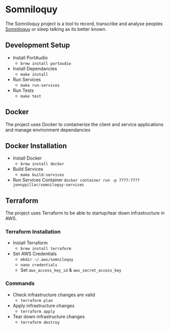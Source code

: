 # Somniloquy

The Somniloquy project is a tool to record, transcribe and analyse peoples [Somniloquy](https://en.wikipedia.org/wiki/Somniloquy) or sleep talking as its better known.

## Development Setup

- Install PortAudio
  - `brew install portaudio`
- Install Dependancies
  - `make install`
- Run Services
  - `make run-services`
- Run Tests
  - `make test`

## Docker

The project uses Docker to containerize the client and service applications and manage environment dependancies

## Docker Installation

- Install Docker
  - `brew install docker`
- Build Services
  - `make build-services`
- Run Services Container
  `docker container run -p 7777:7777 jonnypillar/somniloquy-services`

## Terraform

The project uses Terraform to be able to startup/tear down infrastructure in AWS.

### Terraform Installation

- Install Terraform
  - `brew install terraform`
- Set AWS Credentials
  - `mkdir ~/.aws/somniloquy`
  - `nano credentials`
  - Set `aws_access_key_id` & `aws_secret_access_key`

### Commands

- Check infrastructure changes are valid
  - `terraform plan`
- Apply infrastructure changes
  - `terraform apply`
- Tear down infrastructure changes
  - `terraform destroy`